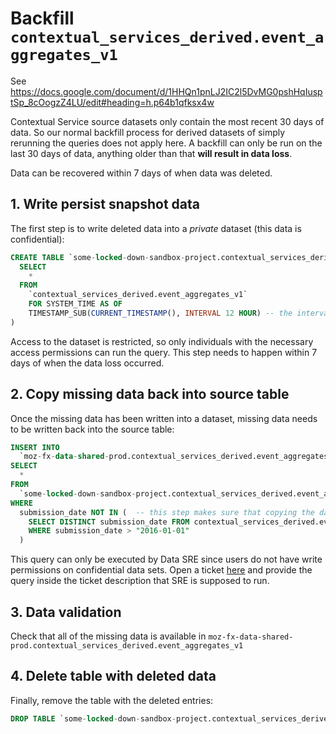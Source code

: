 # Backfill `contextual_services_derived.event_aggregates_v1`

See https://docs.google.com/document/d/1HHQn1pnLJ2IC2l5DvMG0pshHqIusptSp_8cOogzZ4LU/edit#heading=h.p64b1qfksx4w

Contextual Service source datasets only contain the most recent 30 days of data. So our normal backfill process for derived datasets of simply rerunning the queries does not apply here. A backfill can only be run on the last 30 days of data, anything older than that **will result in data loss**.

Data can be recovered within 7 days of when data was deleted.

## 1. Write persist snapshot data

The first step is to write deleted data into a _private_ dataset (this data is confidential):

```sql
CREATE TABLE `some-locked-down-sandbox-project.contextual_services_derived.event_aggregates_v1` AS (
  SELECT
    *
  FROM
    `contextual_services_derived.event_aggregates_v1`
    FOR SYSTEM_TIME AS OF
    TIMESTAMP_SUB(CURRENT_TIMESTAMP(), INTERVAL 12 HOUR) -- the interval needs to point to some timeframe from before the data was removed
)
```

Access to the dataset is restricted, so only individuals with the necessary access permissions can run the query.
This step needs to happen within 7 days of when the data loss occurred.

## 2. Copy missing data back into source table

Once the missing data has been written into a dataset, missing data needs to be written back into the source table:

```sql
INSERT INTO 
  `moz-fx-data-shared-prod.contextual_services_derived.event_aggregates_v1`
SELECT 
  * 
FROM 
  `some-locked-down-sandbox-project.contextual_services_derived.event_aggregates_v1` 
WHERE 
  submission_date NOT IN (  -- this step makes sure that copying the data does not create duplicates
    SELECT DISTINCT submission_date FROM contextual_services_derived.event_aggregates_v1
    WHERE submission_date > "2016-01-01"
  )
```

This query can only be executed by Data SRE since users do not have write permissions on confidential data sets.
Open a ticket [here](https://mozilla-hub.atlassian.net/jira/software/c/projects/DSRE/issues/) and provide the query inside the ticket description that SRE is supposed to run.

## 3. Data validation

Check that all of the missing data is available in `moz-fx-data-shared-prod.contextual_services_derived.event_aggregates_v1`

## 4. Delete table with deleted data

Finally, remove the table with the deleted entries: 

```sql
DROP TABLE `some-locked-down-sandbox-project.contextual_services_derived.event_aggregates_v1` 
```
